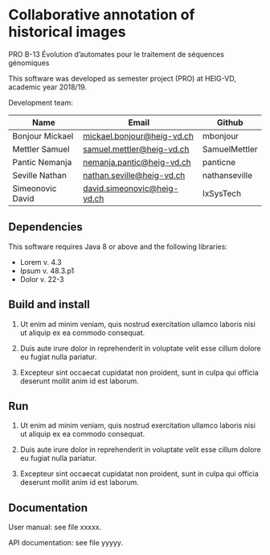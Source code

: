 # Collaborative annotation of historical images

PRO B-13 Évolution d’automates pour le traitement de séquences génomiques

This software was developed as semester project (PRO) at HEIG-VD,
academic year 2018/19.

Development team:

| Name                                 | Email                        | Github            |
|--------------------------------------|------------------------------|-------------------|
| Bonjour Mickael                      | mickael.bonjour@heig-vd.ch   | mbonjour          |
| Mettler Samuel                       | samuel.mettler@heig-vd.ch    | SamuelMettler     |
| Pantic Nemanja                       | nemanja.pantic@heig-vd.ch    | panticne          |
| Seville Nathan                       | nathan.seville@heig-vd.ch    | nathanseville     |
| Simeonovic David                     | david.simeonovic@heig-vd.ch  | IxSysTech         |

## Dependencies

This software requires Java 8 or above and the following libraries:

* Lorem v. 4.3
* Ipsum v. 48.3.p1
* Dolor v. 22-3

## Build and install

1. Ut enim ad minim veniam, quis nostrud exercitation ullamco laboris
   nisi ut aliquip ex ea commodo consequat.

2. Duis aute irure dolor in reprehenderit in voluptate velit esse
   cillum dolore eu fugiat nulla pariatur.

3. Excepteur sint occaecat cupidatat non proident, sunt in culpa qui
   officia deserunt mollit anim id est laborum.

## Run

1. Ut enim ad minim veniam, quis nostrud exercitation ullamco laboris
   nisi ut aliquip ex ea commodo consequat.

2. Duis aute irure dolor in reprehenderit in voluptate velit esse
   cillum dolore eu fugiat nulla pariatur.

3. Excepteur sint occaecat cupidatat non proident, sunt in culpa qui
   officia deserunt mollit anim id est laborum.

## Documentation

User manual: see file xxxxx.

API documentation: see file yyyyy.
